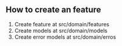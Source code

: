 ## How to create an feature

1. Create feature at src/domain/features
2. Create models at src/domain/models
3. Create error models at src/domain/erros
